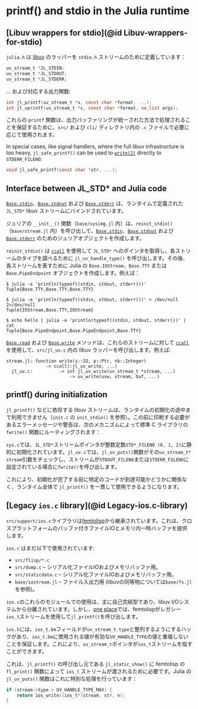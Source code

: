 # printf() and stdio in the Julia runtime

## [Libuv wrappers for stdio](@id Libuv-wrappers-for-stdio)

`julia.h` は [libuv](https://docs.libuv.org) のラッパーを `stdio.h` ストリームのために定義しています：

```c
uv_stream_t *JL_STDIN;
uv_stream_t *JL_STDOUT;
uv_stream_t *JL_STDERR;
```

... および対応する出力関数:

```c
int jl_printf(uv_stream_t *s, const char *format, ...);
int jl_vprintf(uv_stream_t *s, const char *format, va_list args);
```

これらの `printf` 関数は、出力バッファリングが統一された方法で処理されることを保証するために、`src/` および `cli/` ディレクトリ内の `.c` ファイルで必要に応じて使用されます。

In special cases, like signal handlers, where the full libuv infrastructure is too heavy, `jl_safe_printf()` can be used to [`write(2)`](@ref) directly to `STDERR_FILENO`:

```c
void jl_safe_printf(const char *str, ...);
```

## Interface between JL_STD* and Julia code

[`Base.stdin`](@ref)、[`Base.stdout`](@ref) および [`Base.stderr`](@ref) は、ランタイムで定義された `JL_STD*` libuv ストリームにバインドされています。

ジュリアの `__init__()` 関数（`base/sysimg.jl` 内）は、`reinit_stdio()`（`base/stream.jl` 内）を呼び出して、[`Base.stdin`](@ref)、[`Base.stdout`](@ref) および [`Base.stderr`](@ref) のためのジュリアオブジェクトを作成します。

`reinit_stdio()` は [`ccall`](@ref) を使用して `JL_STD*` へのポインタを取得し、各ストリームのタイプを調べるために `jl_uv_handle_type()` を呼び出します。その後、各ストリームを表すために Julia の `Base.IOStream`、`Base.TTY` または `Base.PipeEndpoint` オブジェクトを作成します。例えば：

```
$ julia -e 'println(typeof((stdin, stdout, stderr)))'
Tuple{Base.TTY,Base.TTY,Base.TTY}

$ julia -e 'println(typeof((stdin, stdout, stderr)))' < /dev/null 2>/dev/null
Tuple{IOStream,Base.TTY,IOStream}

$ echo hello | julia -e 'println(typeof((stdin, stdout, stderr)))' | cat
Tuple{Base.PipeEndpoint,Base.PipeEndpoint,Base.TTY}
```

[`Base.read`](@ref) および [`Base.write`](@ref) メソッドは、これらのストリームに対して [`ccall`](@ref) を使用して、`src/jl_uv.c` 内の libuv ラッパーを呼び出します。例えば:

```
stream.jl: function write(s::IO, p::Ptr, nb::Integer)
               -> ccall(:jl_uv_write, ...)
  jl_uv.c:          -> int jl_uv_write(uv_stream_t *stream, ...)
                        -> uv_write(uvw, stream, buf, ...)
```

## printf() during initialization

`jl_printf()` などに依存する libuv ストリームは、ランタイムの初期化の途中まで利用できません（`init.c` の `init_stdio()` を参照）。この前に印刷する必要があるエラーメッセージや警告は、次のメカニズムによって標準 C ライブラリの `fwrite()` 関数にルーティングされます：

`sys.c`では、`JL_STD*`ストリームポインタが整数定数`STD*_FILENO (0, 1, 2)`に静的に初期化されています。`jl_uv.c`では、`jl_uv_puts()`関数がその`uv_stream_t* stream`引数をチェックし、ストリームが`STDOUT_FILENO`または`STDERR_FILENO`に設定されている場合に`fwrite()`を呼び出します。

これにより、初期化が完了する前に特定のコードが到達可能かどうかに関係なく、ランタイム全体で `jl_printf()` を一貫して使用できるようになります。

## [Legacy `ios.c` library](@id Legacy-ios.c-library)

`src/support/ios.c`ライブラリは[femtolisp](https://github.com/JeffBezanson/femtolisp)から継承されています。これは、クロスプラットフォームのバッファ付きファイルIOとメモリ内一時バッファを提供します。

`ios.c` はまだ以下で使用されています:

  * `src/flisp/*.c`
  * `src/dump.c` – シリアル化ファイルIOおよびメモリバッファ用。
  * `src/staticdata.c` – シリアル化ファイルIOおよびメモリバッファ用。
  * `base/iostream.jl` – ファイル入出力用 (libuvの同等物については`base/fs.jl`を参照)。

`ios.c`のこれらのモジュールでの使用は、主に自己完結型であり、libuv I/Oシステムから分離されています。しかし、[one place](https://github.com/JuliaLang/julia/blob/master/src/flisp/print.c#L654)では、femtolispがレガシー`ios_t`ストリームを使用して`jl_printf()`を呼び出します。

`ios.h`には、`ios_t.bm`フィールドが`uv_stream_t.type`と整列するようにするハックがあり、`ios_t.bm`に使用される値が有効な`UV_HANDLE_TYPE`の値と重複しないことを保証します。これにより、`uv_stream_t`ポインタが`ios_t`ストリームを指すことができます。

これは、`jl_printf()` の呼び出し元である `jl_static_show()` に femtolisp の `fl_print()` 関数によって `ios_t` ストリームが渡されるために必要です。Julia の `jl_uv_puts()` 関数はこれに特別な処理を行っています：

```c
if (stream->type > UV_HANDLE_TYPE_MAX) {
    return ios_write((ios_t*)stream, str, n);
}
```
